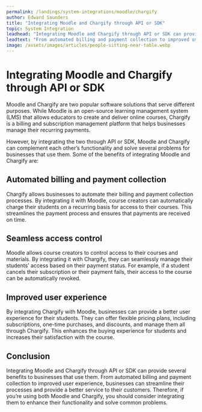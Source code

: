 ```yaml
---
permalink: /landings/system-integrations/moodle/chargify
author: Edward Saunders
title: "Integrating Moodle and Chargify through API or SDK"
topic: System Integration
leadhead: "Integrating Moodle and Chargify through API or SDK can provide several benefits to businesses that use them"
leadtext: "From automated billing and payment collection to improved user experience, businesses can streamline their processes and provide a better service to their customers. Therefore, if you’re using both Moodle and Chargify, you should consider integrating them to enhance their functionality and solve common problems."
image: /assets/images/articles/people-sitting-near-table.webp
---
```

<div class="arttext">
<h1>Integrating Moodle and Chargify through API or SDK</h1>

<p>Moodle and Chargify are two popular software solutions that serve different purposes. While Moodle is an open-source learning management system (LMS) that allows educators to create and deliver online courses, Chargify is a billing and subscription management platform that helps businesses manage their recurring payments.</p>

<p>However, by integrating the two through API or SDK, Moodle and Chargify can complement each other’s functionality and solve several problems for businesses that use them. Some of the benefits of integrating Moodle and Chargify are:</p>

<h2>Automated billing and payment collection</h2>

<p>Chargify allows businesses to automate their billing and payment collection processes. By integrating it with Moodle, course creators can automatically charge their students on a recurring basis for access to their courses. This streamlines the payment process and ensures that payments are received on time.</p>

<h2>Seamless access control</h2>

<p>Moodle allows course creators to control access to their courses and materials. By integrating it with Chargify, they can seamlessly manage their students’ access based on their payment status. For example, if a student cancels their subscription or their payment fails, their access to the course can be automatically revoked.</p>

<h2>Improved user experience</h2>

<p>By integrating Chargify with Moodle, businesses can provide a better user experience for their students. They can offer flexible pricing plans, including subscriptions, one-time purchases, and discounts, and manage them all through Chargify. This enhances the buying experience for students and increases their satisfaction with the course.</p>

<h2>Conclusion</h2>

<p>Integrating Moodle and Chargify through API or SDK can provide several benefits to businesses that use them. From automated billing and payment collection to improved user experience, businesses can streamline their processes and provide a better service to their customers. Therefore, if you’re using both Moodle and Chargify, you should consider integrating them to enhance their functionality and solve common problems.</p>

</div>